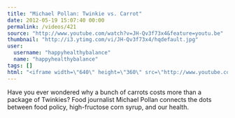 ```yaml
---
title: "Michael Pollan: Twinkie vs. Carrot"
date: 2012-05-19 15:07:40 00:00
permalink: /videos/421
source: "http://www.youtube.com/watch?v=JH-Qv3f73x4&feature=youtu.be"
thumbnail: "http://i3.ytimg.com/vi/JH-Qv3f73x4/hqdefault.jpg"
user:
  username: "happyhealthybalance"
  name: "happyhealthybalance"
tags: []
html: "<iframe width=\"640\" height=\"360\" src=\"http://www.youtube.com/embed/JH-Qv3f73x4?wmode=transparent&fs=1&feature=oembed\" frameborder=\"0\" allowfullscreen></iframe>"
---
```


Have you ever wondered why a bunch of carrots costs more than a package of Twinkies? Food journalist Michael Pollan connects the dots between food policy, high-fructose corn syrup, and our health.